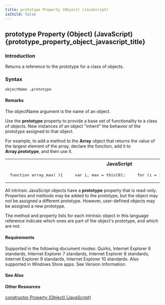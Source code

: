 ```yaml
---
title: prototype Property (Object) (JavaScript)
isChild: false
---
```


## prototype Property (Object) (JavaScript) {prototype_property_object_javascript_title}

### Introduction 

 Returns a reference to the prototype for a class of objects.

### Syntax 

```
objectName .prototype
```

#### Remarks 

<div id="languageReferenceRemarksSection" class="section" name="collapseableSection" style="">
  <p xmlns:util="util">
    The <span class="parameter" sdata="paramReference">objectName</span> argument is the name of an object.
  </p>
  <p xmlns:util="util">
    Use the <b>prototype</b> property to provide a base set of functionality to a class of objects. New instances of an object "inherit" the behavior of the prototype assigned to that object.
  </p>
  <p xmlns:util="util">
    For example, to add a method to the <b>Array</b> object that returns the value of the largest element of the array, declare the function, add it to <b>Array.prototype</b>, and then use it.
  </p>
  <div class="code">
    <table width="100%" cellspacing="0" cellpadding="0">
      <tr>
        <th>
          JavaScript&nbsp;
        </th>
        <th>
          <span class="copyCode" onclick="CopyCode(this)" onkeypress="CopyCode_CheckKey(this, event)" onmouseover="ChangeCopyCodeIcon(this)" onmouseout="ChangeCopyCodeIcon(this)" tabindex=
          "0"><img class="copyCodeImage" name="ccImage" align="absmiddle" alt="Copy image" title="Copy image" src="../icons/copycode.gif" />Copy Code</span>
        </th>
      </tr>
      <tr>
        <td colspan="2">
          <pre>
 function array_max( ){     var i, max = this[0];     for (i = 1; i &lt; this.length; i++)     {     if (max &lt; this[i])     max = this[i];     }     return max; } Array.prototype.max = array_max; var myArray = new Array(7, 1, 3, 11, 25, 9 ); document.write(myArray.max());  // Output: // 25 
</pre>
        </td>
      </tr>
    </table>
  </div>
  <p xmlns:util="util">
    All intrinsic JavaScript objects have a <b>prototype</b> property that is read-only. Properties and methods may be added to the prototype, but the object may not be assigned a different
    prototype. However, user-defined objects may be assigned a new prototype.
  </p>
  <p xmlns:util="util">
    The method and property lists for each intrinsic object in this language reference indicate which ones are part of the object's prototype, and which are not.
  </p>
</div>

#### Requirements 

<div id="requirementsTitleSection" class="section" name="collapseableSection" style="">
  <p xmlns:util="util"></p>
  <p>
    Supported in the following document modes: Quirks, Internet Explorer 6 standards, Internet Explorer 7 standards, Internet Explorer 8 standards, Internet Explorer 9 standards, Internet Explorer 10
    standards. Also supported in Windows Store apps. See Version Information.
  </p>
</div>

#### See Also 

<div id="seeAlsoSection" class="section" name="collapseableSection" style="">
  <h4 class="subHeading">
    Other Resources
  </h4>
  <div class="seeAlsoStyle">
    <span sdata="link" xmlns:util="util"><a href="6f5d0e9d-e85f-4fde-b558-744510483d69.htm">constructor Property (Object) (JavaScript)</a></span>
  </div>
</div>

